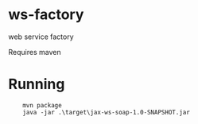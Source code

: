 # ws-factory

web service factory

Requires maven

# Running
```
    mvn package
    java -jar .\target\jax-ws-soap-1.0-SNAPSHOT.jar
```